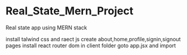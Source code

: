 # Real_State_Mern_Project
Real state app using MERN stack

install talwind css and raect js
create about,home,profile,signin,signout pages
install react router dom in client folder
goto app.jsx and import 